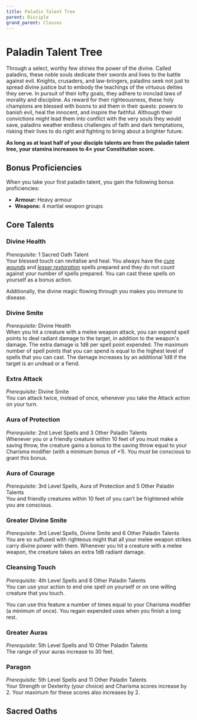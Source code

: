 ```yaml
---
title: Paladin Talent Tree
parent: Disciple
grand_parent: Classes
---
```


# Paladin Talent Tree
Through a select, worthy few shines the power of the divine. Called paladins, these noble souls dedicate their swords and lives to the battle against evil. Knights, crusaders, and law-bringers, paladins seek not just to spread divine justice but to embody the teachings of the virtuous deities they serve. In pursuit of their lofty goals, they adhere to ironclad laws of morality and discipline. As reward for their righteousness, these holy champions are blessed with boons to aid them in their quests: powers to banish evil, heal the innocent, and inspire the faithful. Although their convictions might lead them into conflict with the very souls they would save, paladins weather endless challenges of faith and dark temptations, risking their lives to do right and fighting to bring about a brighter future.

**As long as at least half of your disciple talents are from the paladin talent tree, your stamina increases to 4× your Constitution score.**

## Bonus Proficiencies
When you take your first paladin talent, you gain the following bonus proficiencies:
* **Armour:** Heavy armour
* **Weapons:** 4 martial weapon groups

## Core Talents

### Divine Health
*Prerequisite:* 1 Sacred Oath Talent<br>
Your blessed touch can revitalise and heal. You always have the [*cure wounds*](https://stormchaserroleplaying.com/stormchaserRPG/Spells/Level1/Evocation/#cure-wounds) and [*lesser restoration*](https://stormchaserroleplaying.com/stormchaserRPG/Spells/Level2/Abjuration/#lesser-restoration) spells prepared and they do not count against your number of spells prepared. You can cast these spells on yourself as a bonus action.

Additionally, the divine magic flowing through you makes you immune to disease.

### Divine Smite
*Prerequisite:* Divine Health<br>
When you hit a creature with a melee weapon attack, you can expend spell points to deal radiant damage to the target, in addition to the weapon's damage. The extra damage is 1d8 per spell point expended. The maximum number of spell points that you can spend is equal to the highest level of spells that you can cast. The damage increases by an additional 1d8 if the target is an undead or a fiend.

### Extra Attack
*Prerequisite:* Divine Smite<br>
You can attack twice, instead of once, whenever you take the Attack action on your turn.

### Aura of Protection
*Prerequisite:* 2nd Level Spells and 3 Other Paladin Talents<br>
Whenever you or a friendly creature within 10 feet of you must make a saving throw, the creature gains a bonus to the saving throw equal to your Charisma modifier (with a minimum bonus of +1). You must be conscious to grant this bonus.

### Aura of Courage
*Prerequisite:* 3rd Level Spells, Aura of Protection and 5 Other Paladin Talents<br>
You and friendly creatures within 10 feet of you can’t be frightened while you are conscious.

### Greater Divine Smite
*Prerequisite:* 3rd Level Spells, Divine Smite and 6 Other Paladin Talents<br>
You are so suffused with righteous might that all your melee weapon strikes carry divine power with them. Whenever you hit a creature with a melee weapon, the creature takes an extra 1d8 radiant damage.

### Cleansing Touch
*Prerequisite:* 4th Level Spells and 8 Other Paladin Talents<br>
You can use your action to end one spell on yourself or on one willing creature that you touch.

You can use this feature a number of times equal to your Charisma modifier (a minimum of once). You regain expended uses when you finish a long rest.

### Greater Auras
*Prerequisite:* 5th Level Spells and 10 Other Paladin Talents<br>
The range of your auras increase to 30 feet.

### Paragon
*Prerequisite:* 5th Level Spells and 11 Other Paladin Talents<br>
Your Strength or Dexterity (your choice) and Charisma scores increase by 2. Your maximum for these scores also increases by 2.

## Sacred Oaths
